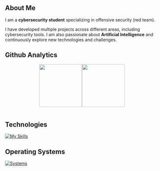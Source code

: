 ## About Me

I am a **cybersecurity student** specializing in offensive security (red team).  

I have developed multiple projects across different areas, including cybersecurity tools. I am also passionate about **Artificial Intelligence** and continuously explore new technologies and challenges.

## Github Analytics
<div align="center">
  <table>
    <tr>
      <img height="140em" src="https://github-readme-stats-eight-theta.vercel.app/api?username=rafabd1&show_icons=true&theme=dracula&include_all_commits=true&count_private=true"/>
      <img height="140em" src="https://github-readme-stats-eight-theta.vercel.app/api/top-langs/?username=rafabd1&layout=compact&langs_count=8&theme=dracula"/>
    </tr>
  </table>
</div>

## Technologies

[![My Skills](https://skillicons.dev/icons?i=js,ts,golang,python,bash,react,next,git,github,gitlab,obsidian,notion,deno,nodejs,bun,mysql,supabase,firebase)](https://skillicons.dev)

## Operating Systems

[![Systems](https://skillicons.dev/icons?i=windows,linux,kali,arch)](https://skillicons.dev)

<!--
## Profiles

<div align="center" style="display: flex; justify-content: center; gap: 20px;">
  <img src="https://www.hackthebox.eu/badge/image/2216017" alt="rafabd1" width=250 height=60 style="vertical-align: middle;" />
  <img src="https://tryhackme-badges.s3.amazonaws.com/0xSybr1d.png" alt="rafabd1" width=250 height=63 style="vertical-align: middle;" />
</div>
